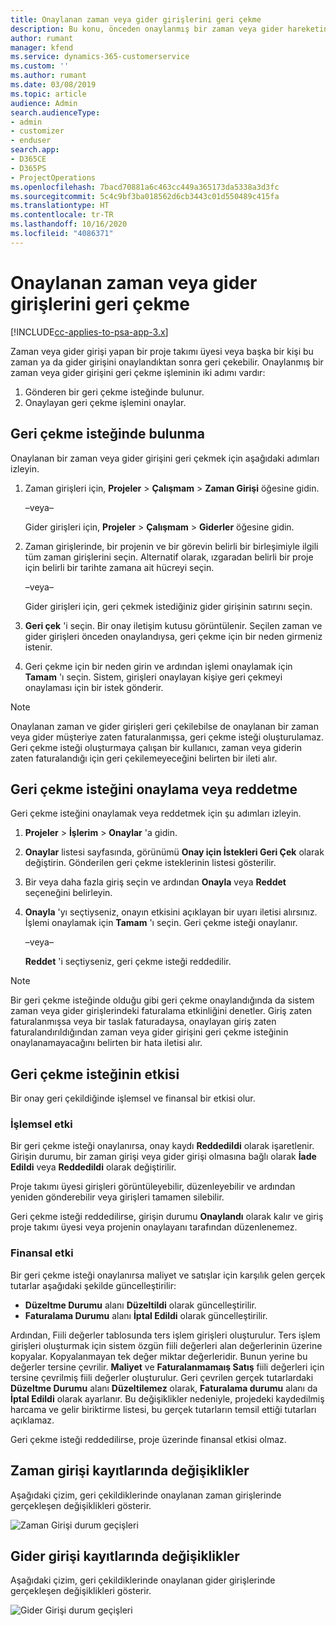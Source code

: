 ```yaml
---
title: Onaylanan zaman veya gider girişlerini geri çekme
description: Bu konu, önceden onaylanmış bir zaman veya gider hareketini geri çekme hakkında bilgi sağlar.
author: rumant
manager: kfend
ms.service: dynamics-365-customerservice
ms.custom: ''
ms.author: rumant
ms.date: 03/08/2019
ms.topic: article
audience: Admin
search.audienceType:
- admin
- customizer
- enduser
search.app:
- D365CE
- D365PS
- ProjectOperations
ms.openlocfilehash: 7bacd70881a6c463cc449a365173da5338a3d3fc
ms.sourcegitcommit: 5c4c9bf3ba018562d6cb3443c01d550489c415fa
ms.translationtype: HT
ms.contentlocale: tr-TR
ms.lasthandoff: 10/16/2020
ms.locfileid: "4086371"
---
```

# <a name="recall-approved-time-or-expense-entries"></a>Onaylanan zaman veya gider girişlerini geri çekme

[!INCLUDE[cc-applies-to-psa-app-3.x](../includes/cc-applies-to-psa-app-3x.md)]

Zaman veya gider girişi yapan bir proje takımı üyesi veya başka bir kişi bu zaman ya da gider girişini onaylandıktan sonra geri çekebilir. Onaylanmış bir zaman veya gider girişini geri çekme işleminin iki adımı vardır:

1. Gönderen bir geri çekme isteğinde bulunur.
2. Onaylayan geri çekme işlemini onaylar.

## <a name="request-a-recall"></a>Geri çekme isteğinde bulunma

Onaylanan bir zaman veya gider girişini geri çekmek için aşağıdaki adımları izleyin.

1. Zaman girişleri için, **Projeler** \> **Çalışmam** \> **Zaman Girişi** öğesine gidin.

    –veya–

    Gider girişleri için, **Projeler** \> **Çalışmam** \> **Giderler** öğesine gidin.

2. Zaman girişlerinde, bir projenin ve bir görevin belirli bir birleşimiyle ilgili tüm zaman girişlerini seçin. Alternatif olarak, ızgaradan belirli bir proje için belirli bir tarihte zamana ait hücreyi seçin.

    –veya–

    Gider girişleri için, geri çekmek istediğiniz gider girişinin satırını seçin.

3. **Geri çek** 'i seçin. Bir onay iletişim kutusu görüntülenir. Seçilen zaman ve gider girişleri önceden onaylandıysa, geri çekme için bir neden girmeniz istenir.
4. Geri çekme için bir neden girin ve ardından işlemi onaylamak için **Tamam** 'ı seçin. Sistem, girişleri onaylayan kişiye geri çekmeyi onaylaması için bir istek gönderir.

> [!NOTE]
> Onaylanan zaman ve gider girişleri geri çekilebilse de onaylanan bir zaman veya gider müşteriye zaten faturalanmışsa, geri çekme isteği oluşturulamaz. Geri çekme isteği oluşturmaya çalışan bir kullanıcı, zaman veya giderin zaten faturalandığı için geri çekilemeyeceğini belirten bir ileti alır.

## <a name="approve-or-reject-a-recall-request"></a>Geri çekme isteğini onaylama veya reddetme

Geri çekme isteğini onaylamak veya reddetmek için şu adımları izleyin.

1. **Projeler** \> **İşlerim** \> **Onaylar** 'a gidin.
2. **Onaylar** listesi sayfasında, görünümü **Onay için İstekleri Geri Çek** olarak değiştirin. Gönderilen geri çekme isteklerinin listesi gösterilir.
3. Bir veya daha fazla giriş seçin ve ardından **Onayla** veya **Reddet** seçeneğini belirleyin.
4. **Onayla** 'yı seçtiyseniz, onayın etkisini açıklayan bir uyarı iletisi alırsınız. İşlemi onaylamak için **Tamam** 'ı seçin. Geri çekme isteği onaylanır.

    –veya–

    **Reddet** 'i seçtiyseniz, geri çekme isteği reddedilir.

> [!NOTE]
> Bir geri çekme isteğinde olduğu gibi geri çekme onaylandığında da sistem zaman veya gider girişlerindeki faturalama etkinliğini denetler. Giriş zaten faturalanmışsa veya bir taslak faturadaysa, onaylayan giriş zaten faturalandırıldığından zaman veya gider girişini geri çekme isteğinin onaylanamayacağını belirten bir hata iletisi alır.

## <a name="impact-of-a-recall-request"></a>Geri çekme isteğinin etkisi

Bir onay geri çekildiğinde işlemsel ve finansal bir etkisi olur.

### <a name="operational-impact"></a>İşlemsel etki

Bir geri çekme isteği onaylanırsa, onay kaydı **Reddedildi** olarak işaretlenir. Girişin durumu, bir zaman girişi veya gider girişi olmasına bağlı olarak **İade Edildi** veya **Reddedildi** olarak değiştirilir.

Proje takımı üyesi girişleri görüntüleyebilir, düzenleyebilir ve ardından yeniden gönderebilir veya girişleri tamamen silebilir.

Geri çekme isteği reddedilirse, girişin durumu **Onaylandı** olarak kalır ve giriş proje takımı üyesi veya projenin onaylayanı tarafından düzenlenemez.

### <a name="financial-impact"></a>Finansal etki

Bir geri çekme isteği onaylanırsa maliyet ve satışlar için karşılık gelen gerçek tutarlar aşağıdaki şekilde güncelleştirilir:

- **Düzeltme Durumu** alanı **Düzeltildi** olarak güncelleştirilir.
- **Faturalama Durumu** alanı **İptal Edildi** olarak güncelleştirilir.

Ardından, Fiili değerler tablosunda ters işlem girişleri oluşturulur. Ters işlem girişleri oluşturmak için sistem özgün fiili değerleri alan değerlerinin üzerine kopyalar. Kopyalanmayan tek değer miktar değerleridir. Bunun yerine bu değerler tersine çevrilir. **Maliyet** ve **Faturalanmamaış Satış** fiili değerleri için tersine çevrilmiş fiili değerler oluşturulur. Geri çevrilen gerçek tutarlardaki **Düzeltme Durumu** alanı **Düzeltilemez** olarak, **Faturalama durumu** alanı da **İptal Edildi** olarak ayarlanır. Bu değişiklikler nedeniyle, projedeki kaydedilmiş harcama ve gelir biriktirme listesi, bu gerçek tutarların temsil ettiği tutarları açıklamaz.

Geri çekme isteği reddedilirse, proje üzerinde finansal etkisi olmaz.

## <a name="changes-to-time-entry-records"></a>Zaman girişi kayıtlarında değişiklikler

Aşağıdaki çizim, geri çekildiklerinde onaylanan zaman girişlerinde gerçekleşen değişiklikleri gösterir.

![Zaman Girişi durum geçişleri](media/TimeEntryStateTransitions.png)

## <a name="changes-to-expense-entry-records"></a>Gider girişi kayıtlarında değişiklikler

Aşağıdaki çizim, geri çekildiklerinde onaylanan gider girişlerinde gerçekleşen değişiklikleri gösterir.

![Gider Girişi durum geçişleri](media/ExpenseEntryStateTransitions.png)
